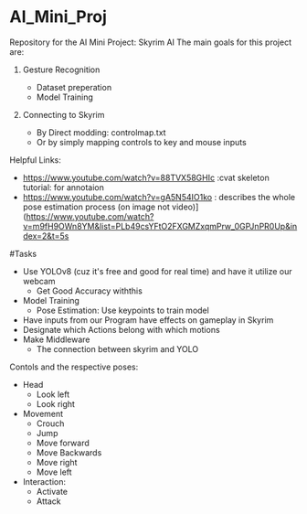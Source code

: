 # AI_Mini_Proj
Repository for the AI Mini Project: Skyrim AI
The main goals for this project are:
1. Gesture Recognition
   - Dataset preperation
   - Model Training
  
2. Connecting to Skyrim
   - By Direct modding: controlmap.txt
   - Or by simply mapping controls to key and mouse inputs

Helpful Links:
- https://www.youtube.com/watch?v=88TVX58GHIc :cvat skeleton tutorial: for annotaion
- https://www.youtube.com/watch?v=gA5N54IO1ko : describes the whole pose estimation process (on image not video)](https://www.youtube.com/watch?v=m9fH9OWn8YM&list=PLb49csYFtO2FXGMZxqmPrw_0GPJnPR0Up&index=2&t=5s

#Tasks

- Use YOLOv8 (cuz it's free and good for real time) and have it utilize our webcam
  - Get Good Accuracy withthis
- Model Training
   - Pose Estimation: Use keypoints to train model 
- Have inputs from our Program have effects on gameplay in Skyrim
- Designate which Actions belong with which motions
- Make Middleware
  - The connection between skyrim and YOLO

Contols and the respective poses:
- Head
   - Look left
   - Look right
- Movement
   - Crouch
   - Jump
   - Move forward
   - Move Backwards
   - Move right
   - Move left
- Interaction:
   - Activate
   - Attack
